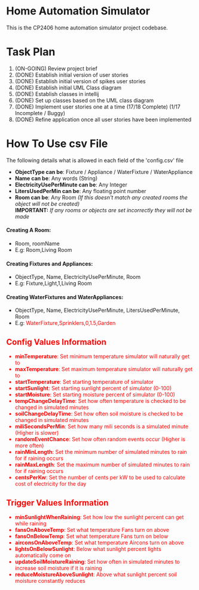 # Home Automation Simulator
This is the CP2406 home automation simulator project codebase.
# Task Plan
1. (ON-GOING) Review project brief 
2. (DONE) Establish initial version of user stories 
3. (DONE) Establish initial version of spikes user stories 
4. (DONE) Establish initial UML Class diagram
5. (DONE) Establish classes in intellij
6. (DONE) Set up classes based on the UML class diagram
7. (DONE) Implement user stories one at a time (17/18 Complete) (1/17 Incomplete / Buggy)
8. (DONE) Refine application once all user stories have been implemented


# How To Use csv File
The following details what is allowed in each field of  the 'config.csv' file
- **ObjectType can be**: Fixture / Appliance / WaterFixture / WaterAppliance
- **Name can be**: Any words (String)
- **ElectricityUsePerMinute can be**: Any Integer
- **LitersUsedPerMin can be**: Any floating point number
- **Room can be**: Any Room *(If this doesn't match any created rooms the object will not be created)*  
**IMPORTANT:** _If any rooms or objects are set incorrectly they will not be made_

#### Creating A Room:
- Room, roomName
- E.g: Room,Living Room
#### Creating Fixtures and Appliances:
- ObjectType, Name, ElectricityUsePerMinute, Room
- E.g: Fixture,Light,1,Living Room
#### Creating WaterFixtures and WaterAppliances:
- ObjectType, Name, ElectricityUsePerMinute, LitersUsedPerMinute, Room
- E.g: <font color="red">WaterFixture,Sprinklers,0,1.5,Garden
## Config Values Information 
- **minTemperature**: Set minimum temperature simulator will naturally get to
- **maxTemperature**: Set maximum temperature simulator will naturally get to
- **startTemperature**: Set starting temperature of simulator
- **startSunlight**: Set starting sunlight percent of simulator (0-100)
- **startMoisture**: Set starting moisture percent of simulator (0-100)
- **tempChangeDelayTime**: Set how often temperature is checked to be changed in simulated minutes 
- **soilChangeDelayTime**: Set how often soil moisture is checked to be changed in simulated minutes 
- **miliSecondsPerMin**: Set how many mili seconds is a simulated minute (Higher is slower)
- **randomEventChance**: Set how often random events occur (Higher is more often)
- **rainMinLength**: Set the minimum number of simulated minutes to rain for if raining occurs
- **rainMaxLength**: Set the maximum number of simulated minutes to rain for if raining occurs
- **centsPerKw**: Set the number of cents per kW to be used to calculate cost of electricity for the day
## Trigger Values Information
- **minSunlightWhenRaining**: Set how low the sunlight percent can get while raining
- **fansOnAboveTemp**: Set what temperature Fans turn on above
- **fansOnBelowTemp**: Set what temperature Fans turn on below
- **airconsOnAboveTemp**: Set what temperature Aircons turn on above
- **lightsOnBelowSunlight**: Below what sunlight percent lights automatically come on
- **updateSoilMoistureRaining**: Set how often in simulated minutes to increase soil moisture if it is raining
- **reduceMoistureAboveSunlight**: Above what sunlight percent soil moisture constantly reduces